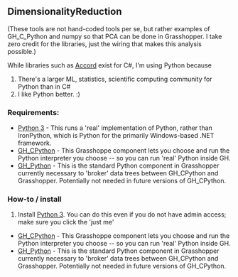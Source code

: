 ## DimensionalityReduction

(These tools are not hand-coded tools per se, but rather examples of GH_C_Python and numpy so that PCA can be done in Grasshopper. 
I take zero credit for the libraries, just the wiring that makes this analysis possible.)

While libraries such as [Accord](http://accord-framework.net/intro.html) exist for C#, 
I'm using Python because 
1) There's a larger ML, statistics, scientific computing community for Python than in C#
2) I like Python better. :)

### Requirements:
- [Python 3](https://www.python.org/downloads/) - This runs a 'real' implementation of Python, rather than IronPython, which is Python for the primarily Windows-based .NET framework.
- [GH_CPython](https://github.com/MahmoudAbdelRahman/GH_CPython) - This Grasshoppe component lets you choose and run the Python interpreter you choose -- so you can run 'real' Python inside GH.
- [GH_Python](http://www.food4rhino.com/app/ghpython) - This is the standard Python component in Grasshopper currently necessary to 'broker' data trees between GH_CPython and Grasshopper. Potentially not needed in future versions of GH_CPython.

### How-to / install
1. Install [Python 3](https://www.python.org/downloads/). You can do this even if you do not have admin access; make sure you click the 'just me'
- [GH_CPython](https://github.com/MahmoudAbdelRahman/GH_CPython) - This Grasshoppe component lets you choose and run the Python interpreter you choose -- so you can run 'real' Python inside GH.
- [GH_Python](http://www.food4rhino.com/app/ghpython) - This is the standard Python component in Grasshopper currently necessary to 'broker' data trees between GH_CPython and Grasshopper. Potentially not needed in future versions of GH_CPython.




